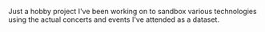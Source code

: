 Just a hobby project I've been working on to sandbox various technologies 
using the actual concerts and events I've attended as a dataset.